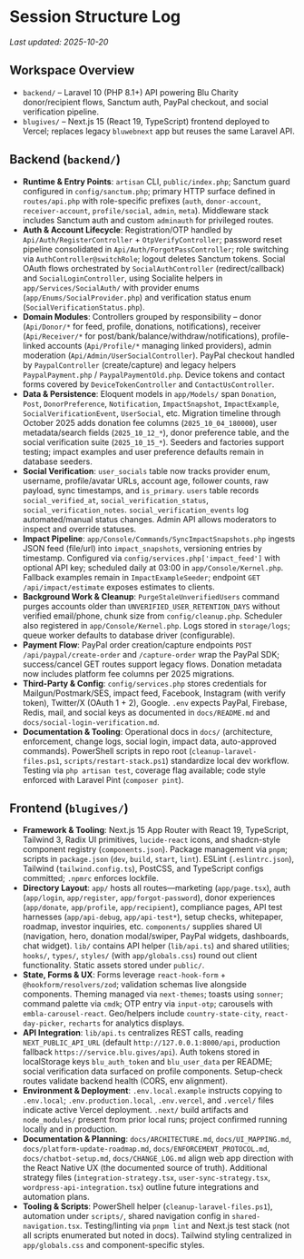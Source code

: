 # Session Structure Log

_Last updated: 2025-10-20_

## Workspace Overview

- `backend/` – Laravel 10 (PHP 8.1+) API powering Blu Charity donor/recipient flows, Sanctum auth, PayPal checkout, and social verification pipeline.
- `blugives/` – Next.js 15 (React 19, TypeScript) frontend deployed to Vercel; replaces legacy `bluwebnext` app but reuses the same Laravel API.

## Backend (`backend/`)

- **Runtime & Entry Points**: `artisan` CLI, `public/index.php`; Sanctum guard configured in `config/sanctum.php`; primary HTTP surface defined in `routes/api.php` with role-specific prefixes (`auth`, `donor-account`, `receiver-account`, `profile/social`, `admin`, `meta`). Middleware stack includes Sanctum auth and custom `adminauth` for privileged routes.
- **Auth & Account Lifecycle**: Registration/OTP handled by `Api/Auth/RegisterController` + `OtpVerifyController`; password reset pipeline consolidated in `Api/Auth/ForgotPassController`; role switching via `AuthController@switchRole`; logout deletes Sanctum tokens. Social OAuth flows orchestrated by `SocialAuthController` (redirect/callback) and `SocialLoginController`, using Socialite helpers in `app/Services/SocialAuth/` with provider enums (`app/Enums/SocialProvider.php`) and verification status enum (`SocialVerificationStatus.php`).
- **Domain Modules**: Controllers grouped by responsibility – donor (`Api/Donor/*` for feed, profile, donations, notifications), receiver (`Api/Receiver/*` for post/bank/balance/withdraw/notifications), profile-linked accounts (`Api/Profile/*` managing linked providers), admin moderation (`Api/Admin/UserSocialController`). PayPal checkout handled by `PaypalController` (create/capture) and legacy helpers `PaypalPayment.php` / `PaypalPaymentOld.php`. Device tokens and contact forms covered by `DeviceTokenController` and `ContactUsController`.
- **Data & Persistence**: Eloquent models in `app/Models/` span `Donation`, `Post`, `DonorPreference`, `Notification`, `ImpactSnapshot`, `ImpactExample`, `SocialVerificationEvent`, `UserSocial`, etc. Migration timeline through October 2025 adds donation fee columns (`2025_10_04_180000`), user metadata/search fields (`2025_10_12_*`), donor preference table, and the social verification suite (`2025_10_15_*`). Seeders and factories support testing; impact examples and user preference defaults remain in database seeders.
- **Social Verification**: `user_socials` table now tracks provider enum, username, profile/avatar URLs, account age, follower counts, raw payload, sync timestamps, and `is_primary`. `users` table records `social_verified_at`, `social_verification_status`, `social_verification_notes`. `social_verification_events` log automated/manual status changes. Admin API allows moderators to inspect and override statuses.
- **Impact Pipeline**: `app/Console/Commands/SyncImpactSnapshots.php` ingests JSON feed (file/url) into `impact_snapshots`, versioning entries by timestamp. Configured via `config/services.php['impact_feed']` with optional API key; scheduled daily at 03:00 in `app/Console/Kernel.php`. Fallback examples remain in `ImpactExampleSeeder`; endpoint `GET /api/impact/estimate` exposes estimates to clients.
- **Background Work & Cleanup**: `PurgeStaleUnverifiedUsers` command purges accounts older than `UNVERIFIED_USER_RETENTION_DAYS` without verified email/phone, chunk size from `config/cleanup.php`. Scheduler also registered in `app/Console/Kernel.php`. Logs stored in `storage/logs`; queue worker defaults to database driver (configurable).
- **Payment Flow**: PayPal order creation/capture endpoints `POST /api/paypal/create-order` and `/capture-order` wrap the PayPal SDK; success/cancel GET routes support legacy flows. Donation metadata now includes platform fee columns per 2025 migrations.
- **Third-Party & Config**: `config/services.php` stores credentials for Mailgun/Postmark/SES, impact feed, Facebook, Instagram (with verify token), Twitter/X (OAuth 1 + 2), Google. `.env` expects PayPal, Firebase, Redis, mail, and social keys as documented in `docs/README.md` and `docs/social-login-verification.md`.
- **Documentation & Tooling**: Operational docs in `docs/` (architecture, enforcement, change logs, social login, impact data, auto-approved commands). PowerShell scripts in repo root (`cleanup-laravel-files.ps1`, `scripts/restart-stack.ps1`) standardize local dev workflow. Testing via `php artisan test`, coverage flag available; code style enforced with Laravel Pint (`composer pint`).

## Frontend (`blugives/`)

- **Framework & Tooling**: Next.js 15 App Router with React 19, TypeScript, Tailwind 3, Radix UI primitives, `lucide-react` icons, and shadcn-style component registry (`components.json`). Package management via `pnpm`; scripts in `package.json` (`dev`, `build`, `start`, `lint`). ESLint (`.eslintrc.json`), Tailwind (`tailwind.config.ts`), PostCSS, and TypeScript configs committed; `.npmrc` enforces lockfile.
- **Directory Layout**: `app/` hosts all routes—marketing (`app/page.tsx`), auth (`app/login`, `app/register`, `app/forgot-password`), donor experiences (`app/donate`, `app/profile`, `app/recipient`), compliance pages, API test harnesses (`app/api-debug`, `app/api-test*`), setup checks, whitepaper, roadmap, investor inquiries, etc. `components/` supplies shared UI (navigation, hero, donation modal/swiper, PayPal widgets, dashboards, chat widget). `lib/` contains API helper (`lib/api.ts`) and shared utilities; `hooks/`, `types/`, `styles/` (with `app/globals.css`) round out client functionality. Static assets stored under `public/`.
- **State, Forms & UX**: Forms leverage `react-hook-form` + `@hookform/resolvers/zod`; validation schemas live alongside components. Theming managed via `next-themes`; toasts using `sonner`; command palette via `cmdk`; OTP entry via `input-otp`; carousels with `embla-carousel-react`. Geo/helpers include `country-state-city`, `react-day-picker`, `recharts` for analytics displays.
- **API Integration**: `lib/api.ts` centralizes REST calls, reading `NEXT_PUBLIC_API_URL` (default `http://127.0.0.1:8000/api`, production fallback `https://service.blu.gives/api`). Auth tokens stored in localStorage keys `blu_auth_token` and `blu_user_data` per README; social verification data surfaced on profile components. Setup-check routes validate backend health (CORS, env alignment).
- **Environment & Deployment**: `.env.local.example` instructs copying to `.env.local`; `.env.production.local`, `.env.vercel`, and `.vercel/` files indicate active Vercel deployment. `.next/` build artifacts and `node_modules/` present from prior local runs; project confirmed running locally and in production.
- **Documentation & Planning**: `docs/ARCHITECTURE.md`, `docs/UI_MAPPING.md`, `docs/platform-update-roadmap.md`, `docs/ENFORCEMENT_PROTOCOL.md`, `docs/chatbot-setup.md`, `docs/CHANGE_LOG.md` align web app direction with the React Native UX (the documented source of truth). Additional strategy files (`integration-strategy.tsx`, `user-sync-strategy.tsx`, `wordpress-api-integration.tsx`) outline future integrations and automation plans.
- **Tooling & Scripts**: PowerShell helper (`cleanup-laravel-files.ps1`), automation under `scripts/`, shared navigation config in `shared-navigation.tsx`. Testing/linting via `pnpm lint` and Next.js test stack (not all scripts enumerated but noted in docs). Tailwind styling centralized in `app/globals.css` and component-specific styles.
